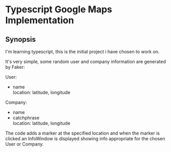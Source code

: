 # Typescript Google Maps Implementation

## Synopsis
I'm learning typescript, this is the initial project i have chosen to work on.

It's very simple, some random user and company information are generated by Faker:

User:
<ul>
<li>name</li>
location:
    latitude, longitude
</ul>

Company:
<ul>
<li>name</li>
<li>catchphrase</li>
location:
    latitude, longitude
</ul>

The code adds a marker at the specified location and when the marker is clicked an InfoWindow is displayed showing info appropriate for the chosen User or Company.
